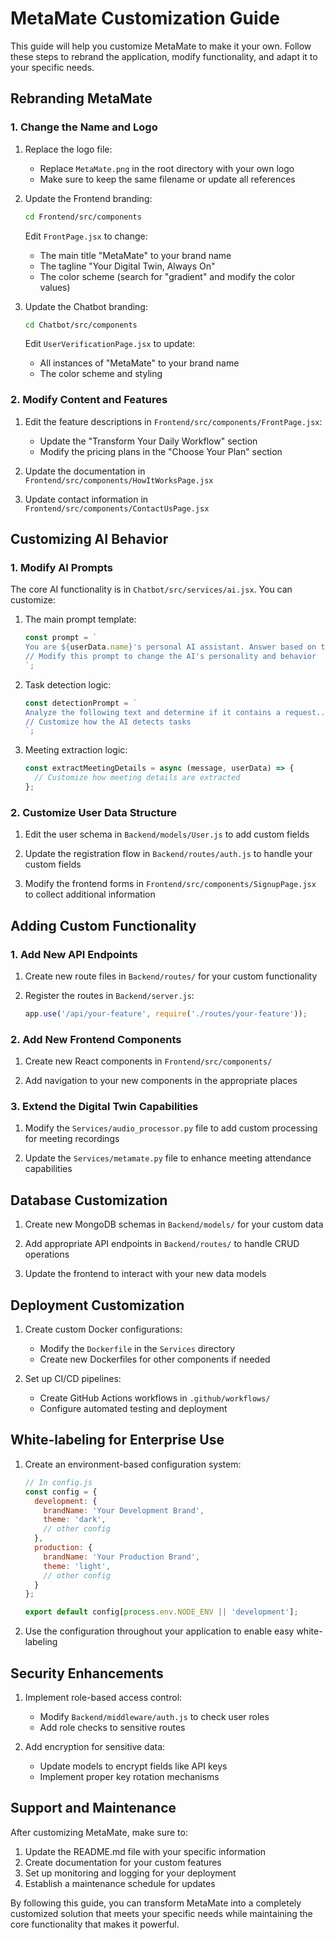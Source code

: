 # MetaMate Customization Guide

This guide will help you customize MetaMate to make it your own. Follow these steps to rebrand the application, modify functionality, and adapt it to your specific needs.

## Rebranding MetaMate

### 1. Change the Name and Logo

1. Replace the logo file:
   - Replace `MetaMate.png` in the root directory with your own logo
   - Make sure to keep the same filename or update all references

2. Update the Frontend branding:
   ```bash
   cd Frontend/src/components
   ```
   
   Edit `FrontPage.jsx` to change:
   - The main title "MetaMate" to your brand name
   - The tagline "Your Digital Twin, Always On"
   - The color scheme (search for "gradient" and modify the color values)

3. Update the Chatbot branding:
   ```bash
   cd Chatbot/src/components
   ```
   
   Edit `UserVerificationPage.jsx` to update:
   - All instances of "MetaMate" to your brand name
   - The color scheme and styling

### 2. Modify Content and Features

1. Edit the feature descriptions in `Frontend/src/components/FrontPage.jsx`:
   - Update the "Transform Your Daily Workflow" section
   - Modify the pricing plans in the "Choose Your Plan" section

2. Update the documentation in `Frontend/src/components/HowItWorksPage.jsx`

3. Update contact information in `Frontend/src/components/ContactUsPage.jsx`

## Customizing AI Behavior

### 1. Modify AI Prompts

The core AI functionality is in `Chatbot/src/services/ai.jsx`. You can customize:

1. The main prompt template:
   ```javascript
   const prompt = `
   You are ${userData.name}'s personal AI assistant. Answer based on the following details...
   // Modify this prompt to change the AI's personality and behavior
   `;
   ```

2. Task detection logic:
   ```javascript
   const detectionPrompt = `
   Analyze the following text and determine if it contains a request...
   // Customize how the AI detects tasks
   `;
   ```

3. Meeting extraction logic:
   ```javascript
   const extractMeetingDetails = async (message, userData) => {
     // Customize how meeting details are extracted
   };
   ```

### 2. Customize User Data Structure

1. Edit the user schema in `Backend/models/User.js` to add custom fields

2. Update the registration flow in `Backend/routes/auth.js` to handle your custom fields

3. Modify the frontend forms in `Frontend/src/components/SignupPage.jsx` to collect additional information

## Adding Custom Functionality

### 1. Add New API Endpoints

1. Create new route files in `Backend/routes/` for your custom functionality

2. Register the routes in `Backend/server.js`:
   ```javascript
   app.use('/api/your-feature', require('./routes/your-feature'));
   ```

### 2. Add New Frontend Components

1. Create new React components in `Frontend/src/components/`

2. Add navigation to your new components in the appropriate places

### 3. Extend the Digital Twin Capabilities

1. Modify the `Services/audio_processor.py` file to add custom processing for meeting recordings

2. Update the `Services/metamate.py` file to enhance meeting attendance capabilities

## Database Customization

1. Create new MongoDB schemas in `Backend/models/` for your custom data

2. Add appropriate API endpoints in `Backend/routes/` to handle CRUD operations

3. Update the frontend to interact with your new data models

## Deployment Customization

1. Create custom Docker configurations:
   - Modify the `Dockerfile` in the `Services` directory
   - Create new Dockerfiles for other components if needed

2. Set up CI/CD pipelines:
   - Create GitHub Actions workflows in `.github/workflows/`
   - Configure automated testing and deployment

## White-labeling for Enterprise Use

1. Create an environment-based configuration system:
   ```javascript
   // In config.js
   const config = {
     development: {
       brandName: 'Your Development Brand',
       theme: 'dark',
       // other config
     },
     production: {
       brandName: 'Your Production Brand',
       theme: 'light',
       // other config
     }
   };
   
   export default config[process.env.NODE_ENV || 'development'];
   ```

2. Use the configuration throughout your application to enable easy white-labeling

## Security Enhancements

1. Implement role-based access control:
   - Modify `Backend/middleware/auth.js` to check user roles
   - Add role checks to sensitive routes

2. Add encryption for sensitive data:
   - Update models to encrypt fields like API keys
   - Implement proper key rotation mechanisms

## Support and Maintenance

After customizing MetaMate, make sure to:

1. Update the README.md file with your specific information
2. Create documentation for your custom features
3. Set up monitoring and logging for your deployment
4. Establish a maintenance schedule for updates

By following this guide, you can transform MetaMate into a completely customized solution that meets your specific needs while maintaining the core functionality that makes it powerful. 